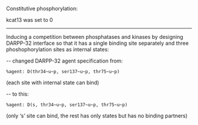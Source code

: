 Constitutive phosphorylation:

kcat13 was set to 0

---------------------------------------------------------

Inducing a competition between phosphatases and kinases by
designing DARPP-32 interface so that it has a single
binding site separately and three phoshophorylation
sites as internal states:

-- changed DARPP-32 agent specification from:

    %agent: D(thr34~u~p, ser137~u~p, thr75~u~p)

(each site with internal state can bind)

-- to this:

    %agent: D(s, thr34~u~p, ser137~u~p, thr75~u~p)

(only ‘s’ site can bind, the rest has only states
but has no binding partners)
